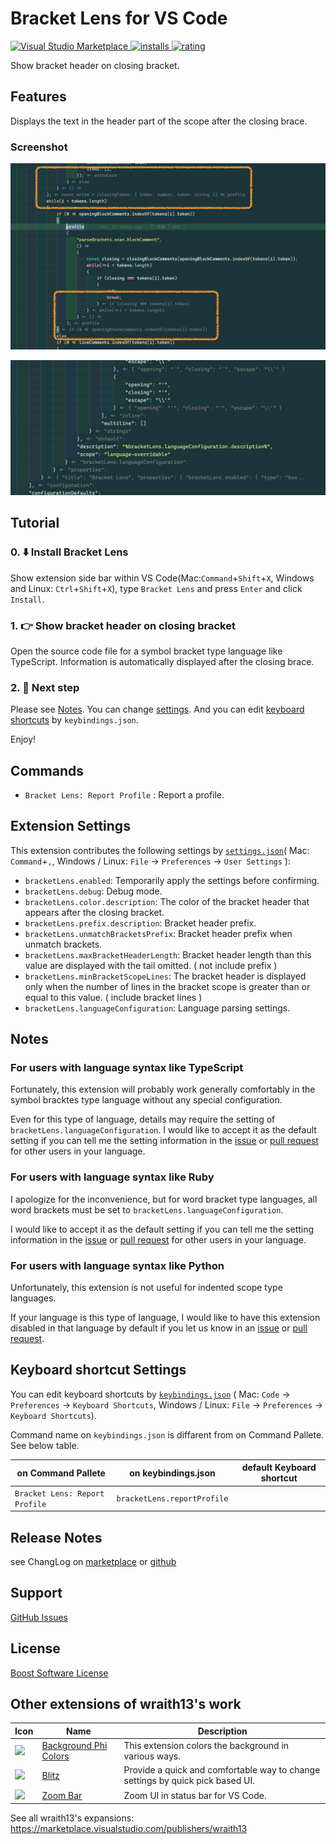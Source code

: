 # Bracket Lens for VS Code

[![Visual Studio Marketplace](https://vsmarketplacebadge.apphb.com/version/wraith13.bracket-lens.svg) ![installs](https://vsmarketplacebadge.apphb.com/installs/wraith13.bracket-lens.svg) ![rating](https://vsmarketplacebadge.apphb.com/rating/wraith13.bracket-lens.svg)](https://marketplace.visualstudio.com/items?itemName=wraith13.bracket-lens)

Show bracket header on closing bracket.

## Features

Displays the text in the header part of the scope after the closing brace.

### Screenshot

![](./images/screenshot.png)

![](./images/screenshot2.png)

## Tutorial

### 0. ⬇️ Install Bracket Lens

Show extension side bar within VS Code(Mac:`Command`+`Shift`+`X`, Windows and Linux: `Ctrl`+`Shift`+`X`), type `Bracket Lens` and press `Enter` and click `Install`.

### 1. 👉 Show bracket header on closing bracket

Open the source code file for a symbol bracket type language like TypeScript. Information is automatically displayed after the closing brace.

### 2. 🔧 Next step

Please see [Notes](#notes). You can change [settings](#extension-settings). And you can edit [keyboard shortcuts](#keyboard-shortcut-settings) by `keybindings.json`.

Enjoy!

## Commands

* `Bracket Lens: Report Profile` : Report a profile.

## Extension Settings

This extension contributes the following settings by [`settings.json`](https://code.visualstudio.com/docs/customization/userandworkspace#_creating-user-and-workspace-settings)( Mac: `Command`+`,`, Windows / Linux: `File` -> `Preferences` -> `User Settings` ):

* `bracketLens.enabled`: Temporarily apply the settings before confirming.
* `bracketLens.debug`: Debug mode.
* `bracketLens.color.description`: The color of the bracket header that appears after the closing bracket.
* `bracketLens.prefix.description`: Bracket header prefix.
* `bracketLens.unmatchBracketsPrefix`: Bracket header prefix when unmatch brackets.
* `bracketLens.maxBracketHeaderLength`: Bracket header length than this value are displayed with the tail omitted. ( not include prefix )
* `bracketLens.minBracketScopeLines`: The bracket header is displayed only when the number of lines in the bracket scope is greater than or equal to this value. ( include bracket lines )
* `bracketLens.languageConfiguration`: Language parsing settings.

## Notes

### For users with language syntax like TypeScript

Fortunately, this extension will probably work generally comfortably in the symbol bracktes type language without any special configuration.

Even for this type of language, details may require the setting of `bracketLens.languageConfiguration`. I would like to accept it as the default setting if you can tell me the setting information in the [issue](https://github.com/wraith13/bracket-lens-vscode/issues) or [pull request](https://github.com/wraith13/bracket-lens-vscode/pulls) for other users in your language.

### For users with language syntax like Ruby

I apologize for the inconvenience, but for word bracket type languages, all word brackets must be set to `bracketLens.languageConfiguration`.

I would like to accept it as the default setting if you can tell me the setting information in the [issue](https://github.com/wraith13/bracket-lens-vscode/issues) or [pull request](https://github.com/wraith13/bracket-lens-vscode/pulls) for other users in your language.

### For users with language syntax like Python

Unfortunately, this extension is not useful for indented scope type languages.

If your language is this type of language, I would like to have this extension disabled in that language by default if you let us know in an [issue](https://github.com/wraith13/bracket-lens-vscode/issues) or [pull request](https://github.com/wraith13/bracket-lens-vscode/pulls).

## Keyboard shortcut Settings

You can edit keyboard shortcuts by [`keybindings.json`](https://code.visualstudio.com/docs/customization/keybindings#_customizing-shortcuts)
( Mac: `Code` -> `Preferences` -> `Keyboard Shortcuts`, Windows / Linux: `File` -> `Preferences` -> `Keyboard Shortcuts`).

Command name on `keybindings.json` is diffarent from on Command Pallete. See below table.

|on Command Pallete|on keybindings.json|default Keyboard shortcut|
|-|-|-|
|`Bracket Lens: Report Profile`|`bracketLens.reportProfile`|

## Release Notes

see ChangLog on [marketplace](https://marketplace.visualstudio.com/items/wraith13.bracket-lens/changelog) or [github](https://github.com/wraith13/bracket-lens-vscode/blob/master/CHANGELOG.md)

## Support

[GitHub Issues](https://github.com/wraith13/bracket-lens-vscode/issues)

## License

[Boost Software License](https://github.com/wraith13/bracket-lens-vscode/blob/master/LICENSE_1_0.txt)

## Other extensions of wraith13's work

|Icon|Name|Description|
|---|---|---|
|![](https://wraith13.gallerycdn.vsassets.io/extensions/wraith13/background-phi-colors/3.1.0/1581619161244/Microsoft.VisualStudio.Services.Icons.Default) |[Background Phi Colors](https://marketplace.visualstudio.com/items?itemName=wraith13.background-phi-colors)|This extension colors the background in various ways.|
|![](https://wraith13.gallerycdn.vsassets.io/extensions/wraith13/blitz/1.10.0/1600673285404/Microsoft.VisualStudio.Services.Icons.Default) |[Blitz](https://marketplace.visualstudio.com/items?itemName=wraith13.blitz)|Provide a quick and comfortable way to change settings by quick pick based UI.|
|![](https://wraith13.gallerycdn.vsassets.io/extensions/wraith13/zoombar-vscode/1.2.1/1563089420894/Microsoft.VisualStudio.Services.Icons.Default) |[Zoom Bar](https://marketplace.visualstudio.com/items?itemName=wraith13.zoombar-vscode)|Zoom UI in status bar for VS Code.|

See all wraith13's  expansions: <https://marketplace.visualstudio.com/publishers/wraith13>
